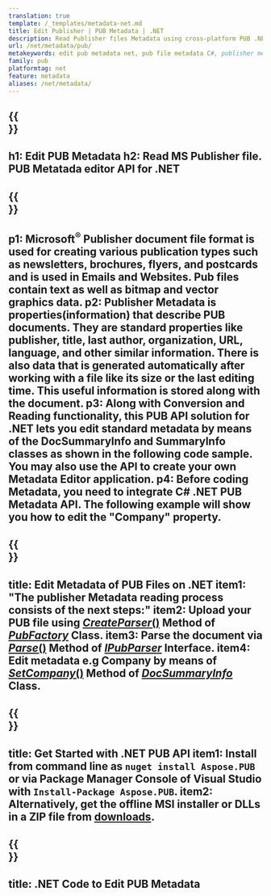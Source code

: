 ```yaml
---
translation: true
template: /_templates/metadata-net.md
title: Edit Publisher | PUB Metadata | .NET
description: Read Publisher files Metadata using cross-platform PUB .NET API Solution.  On-premise .NET API gives you access to SummaryInfo and DocSummaryInfo properties.
url: /net/metadata/pub/
metakeywords: edit pub metadata net, pub file metadata C#, publisher metadata editor .net, read pub file metadata C#, read pub metadata .net
family: pub
platformtag: net
feature: metadata
aliases: /net/metadata/
---
```


{{<section banner>}}
---
h1: Edit PUB Metadata
h2: Read MS Publisher file. PUB Metatada editor API for .NET
---

{{<section overview>}}
---
p1: Microsoft<sup>&reg;</sup> Publisher document file format is used for creating various publication types such as newsletters, brochures, flyers, and postcards and is used in Emails and Websites. Pub files contain text as well as bitmap and vector graphics data.
p2: Publisher Metadata is properties(information) that describe PUB documents. They are standard properties like publisher, title, last author, organization, URL, language, and other similar information. There is also data that is generated automatically after working with a file like its size or the last editing time. This useful information is stored along with the document. 
p3: Along with Conversion and Reading functionality, this PUB API solution for .NET lets you edit standard metadata by means of the DocSummaryInfo and SummaryInfo classes as shown in the following code sample. You may also use the API to create your own Metadata Editor application.
p4: Before coding Metadata, you need to integrate C# .NET PUB Metadata API. The following example will show you how to edit the "Company" property.
---

{{<section feature1>}}
---
title: Edit Metadata of PUB Files on .NET
item1: "The publisher Metadata reading process consists of the next steps:"
item2: Upload your PUB file using [*CreateParser*()](https://reference.aspose.com/pub/net/aspose.pub/pubfactory/createparser/) Method of [*PubFactory*](https://reference.aspose.com/pub/net/aspose.pub/pubfactory/) Class.
item3: Parse the document via [*Parse*()](https://reference.aspose.com/pub/net/aspose.pub/ipubparser/parse/) Method of [*IPubParser*](https://reference.aspose.com/pub/net/aspose.pub/ipubparser/) Interface.
item4: Edit metadata e.g Company by means of [*SetCompany*()](https://reference.aspose.com/pub/net/aspose.pub/docsummaryinfo/setcompany/) Method of [*DocSummaryInfo*](https://reference.aspose.com/pub/net/aspose.pub/docsummaryinfo/) Class.
---

{{<section feature2>}}
---
title: Get Started with .NET PUB API
item1: Install from command line as ```nuget install Aspose.PUB``` or via Package Manager Console of Visual Studio with ```Install-Package Aspose.PUB```.
item2: Alternatively, get the offline MSI installer or DLLs in a ZIP file from [downloads](https://releases.aspose.com/pub/net/).
---

{{<section codeexample>}}
---
title: .NET Code to Edit PUB Metadata
---